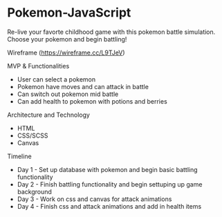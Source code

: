 # Pokemon-JavaScript
Re-live your favorte childhood game with this pokemon battle simulation. Choose your pokemon and begin battling!

Wireframe (https://wireframe.cc/L9TJeV)

MVP & Functionalities
* User can select a pokemon
* Pokemon have moves and can attack in battle
* Can switch out pokemon mid battle
* Can add health to pokemon with potions and berries

Architecture and Technology
* HTML
* CSS/SCSS
* Canvas

Timeline
* Day 1 - Set up database with pokemon and begin basic battling functionality
* Day 2 - Finish battling functionality and begin settuping up game background
* Day 3 - Work on css and canvas for attack animations
* Day 4 - Finish css and attack animations and add in health items
